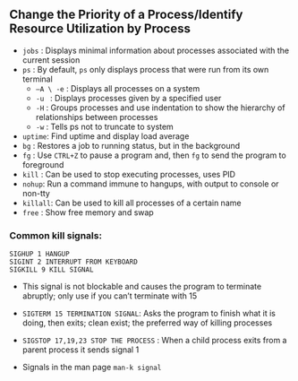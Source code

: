 ## Change the Priority of a Process/Identify Resource Utilization by Process

- ```jobs``` : Displays minimal information about processes associated with the current session
- ```ps``` : By default, ```ps``` only displays process that were run from its own terminal
  - ```–A \ -e``` : Displays all processes on a system
  - ```-u ``` : Displays processes given by a specified user
  - ```-H``` : Groups processes and use indentation to show the hierarchy of relationships between processes
  - ```-w``` : Tells ps not to truncate to system 
- ```uptime```: Find uptime and display load average
- ```bg``` : Restores a job to running status, but in the background
- ```fg``` : Use ```CTRL+Z``` to pause a program and, then ```fg``` to send the program to foreground
- ```kill``` : Can be used to stop executing processes, uses PID
- ```nohup```: Run a command immune to hangups, with output to console or non-tty
- ```killall```: Can be used to kill all processes of a certain name
- ```free``` : Show free memory and swap

### Common kill signals:

```
SIGHUP 1 HANGUP
SIGINT 2 INTERRUPT FROM KEYBOARD
SIGKILL 9 KILL SIGNAL
```
- This signal is not blockable and causes the program to terminate abruptly; only use if you can’t terminate with 15

- ```SIGTERM 15 TERMINATION SIGNAL```:  Asks the program to finish what it is doing, then exits; clean exist; the preferred way of killing processes
- ```SIGSTOP 17,19,23 STOP THE PROCESS``` : When a child process exits from a parent process it sends signal 1
- Signals in the man page ```man-k signal```




